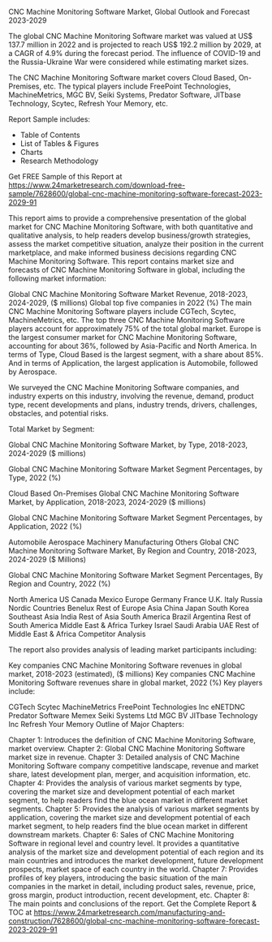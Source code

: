 CNC Machine Monitoring Software Market, Global Outlook and Forecast 2023-2029

The global CNC Machine Monitoring Software market was valued at US$ 137.7 million in 2022 and is projected to reach US$ 192.2 million by 2029, at a CAGR of 4.9% during the forecast period. The influence of COVID-19 and the Russia-Ukraine War were considered while estimating market sizes.

The CNC Machine Monitoring Software market covers Cloud Based, On-Premises, etc. The typical players include FreePoint Technologies, MachineMetrics, MGC BV, Seiki Systems, Predator Software, JITbase Technology, Scytec, Refresh Your Memory, etc.

Report Sample includes:
- Table of Contents
- List of Tables & Figures
- Charts
- Research Methodology

Get FREE Sample of this Report at https://www.24marketresearch.com/download-free-sample/7628600/global-cnc-machine-monitoring-software-forecast-2023-2029-91

This report aims to provide a comprehensive presentation of the global market for CNC Machine Monitoring Software, with both quantitative and qualitative analysis, to help readers develop business/growth strategies, assess the market competitive situation, analyze their position in the current marketplace, and make informed business decisions regarding CNC Machine Monitoring Software. This report contains market size and forecasts of CNC Machine Monitoring Software in global, including the following market information:

Global CNC Machine Monitoring Software Market Revenue, 2018-2023, 2024-2029, ($ millions)
Global top five companies in 2022 (%)
The main CNC Machine Monitoring Software players include CGTech, Scytec, MachineMetrics, etc. The top three CNC Machine Monitoring Software players account for approximately 75% of the total global market. Europe is the largest consumer market for CNC Machine Monitoring Software, accounting for about 36%, followed by Asia-Pacific and North America. In terms of Type, Cloud Based is the largest segment, with a share about 85%. And in terms of Application, the largest application is Automobile, followed by Aerospace.

We surveyed the CNC Machine Monitoring Software companies, and industry experts on this industry, involving the revenue, demand, product type, recent developments and plans, industry trends, drivers, challenges, obstacles, and potential risks.

Total Market by Segment:

Global CNC Machine Monitoring Software Market, by Type, 2018-2023, 2024-2029 ($ millions)

Global CNC Machine Monitoring Software Market Segment Percentages, by Type, 2022 (%)

Cloud Based
On-Premises
Global CNC Machine Monitoring Software Market, by Application, 2018-2023, 2024-2029 ($ millions)

Global CNC Machine Monitoring Software Market Segment Percentages, by Application, 2022 (%)

Automobile
Aerospace
Machinery Manufacturing
Others
Global CNC Machine Monitoring Software Market, By Region and Country, 2018-2023, 2024-2029 ($ Millions)

Global CNC Machine Monitoring Software Market Segment Percentages, By Region and Country, 2022 (%)

North America
US
Canada
Mexico
Europe
Germany
France
U.K.
Italy
Russia
Nordic Countries
Benelux
Rest of Europe
Asia
China
Japan
South Korea
Southeast Asia
India
Rest of Asia
South America
Brazil
Argentina
Rest of South America
Middle East & Africa
Turkey
Israel
Saudi Arabia
UAE
Rest of Middle East & Africa
Competitor Analysis

The report also provides analysis of leading market participants including:

Key companies CNC Machine Monitoring Software revenues in global market, 2018-2023 (estimated), ($ millions)
Key companies CNC Machine Monitoring Software revenues share in global market, 2022 (%)
Key players include:

CGTech
Scytec
MachineMetrics
FreePoint Technologies Inc
eNETDNC
Predator Software
Memex
Seiki Systems Ltd
MGC BV
JITbase Technology Inc
Refresh Your Memory
Outline of Major Chapters:

Chapter 1: Introduces the definition of CNC Machine Monitoring Software, market overview.
Chapter 2: Global CNC Machine Monitoring Software market size in revenue.
Chapter 3: Detailed analysis of CNC Machine Monitoring Software company competitive landscape, revenue and market share, latest development plan, merger, and acquisition information, etc.
Chapter 4: Provides the analysis of various market segments by type, covering the market size and development potential of each market segment, to help readers find the blue ocean market in different market segments.
Chapter 5: Provides the analysis of various market segments by application, covering the market size and development potential of each market segment, to help readers find the blue ocean market in different downstream markets.
Chapter 6: Sales of CNC Machine Monitoring Software in regional level and country level. It provides a quantitative analysis of the market size and development potential of each region and its main countries and introduces the market development, future development prospects, market space of each country in the world.
Chapter 7: Provides profiles of key players, introducing the basic situation of the main companies in the market in detail, including product sales, revenue, price, gross margin, product introduction, recent development, etc.
Chapter 8: The main points and conclusions of the report.
Get the Complete Report & TOC at https://www.24marketresearch.com/manufacturing-and-construction/7628600/global-cnc-machine-monitoring-software-forecast-2023-2029-91
